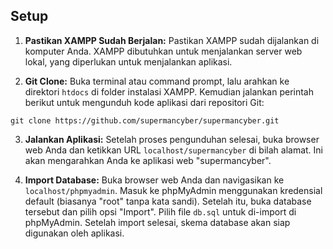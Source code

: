 ## Setup
1. **Pastikan XAMPP Sudah Berjalan:**
Pastikan XAMPP sudah dijalankan di komputer Anda. XAMPP dibutuhkan untuk menjalankan server web lokal, yang diperlukan untuk menjalankan aplikasi.

2. **Git Clone:**
Buka terminal atau command prompt, lalu arahkan ke direktori `htdocs` di folder instalasi XAMPP. Kemudian jalankan perintah berikut untuk mengunduh kode aplikasi dari repositori Git:
```
git clone https://github.com/supermancyber/supermancyber.git
```

3. **Jalankan Aplikasi:**
Setelah proses pengunduhan selesai, buka browser web Anda dan ketikkan URL `localhost/supermancyber` di bilah alamat. Ini akan mengarahkan Anda ke aplikasi web "supermancyber".

4. **Import Database:**
Buka browser web Anda dan navigasikan ke `localhost/phpmyadmin`. Masuk ke phpMyAdmin menggunakan kredensial default (biasanya "root" tanpa kata sandi). Setelah itu, buka database tersebut dan pilih opsi "Import". Pilih file `db.sql` untuk di-import di phpMyAdmin. Setelah import selesai, skema database akan siap digunakan oleh aplikasi.